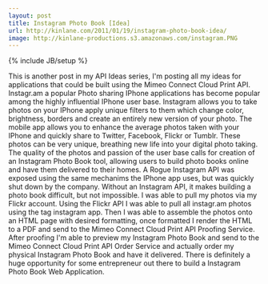 ```yaml
---
layout: post
title: Instagram Photo Book [Idea]
url: http://kinlane.com/2011/01/19/instagram-photo-book-idea/
image: http://kinlane-productions.s3.amazonaws.com/instagram.PNG
---
```

{% include JB/setup %}
<p>
     This is another post in my API Ideas series, I'm posting all my ideas for applications that could be built using the Mimeo Connect Cloud Print API. Instagr.am a popular Photo sharing IPhone applications has become popular among the highly influential IPhone user base. Instagram allows you to take photos on your IPhone apply unique filters to them which change color, brightness, borders and create an entirely new version of your photo. The mobile app allows you to enhance the average photos taken with your IPhone and quickly share to Twitter, Facebook, Flickr or Tumblr. These photos can be very unique, breathing new life into your digital photo taking. The quality of the photos and passion of the user base calls for creation of an Instagram Photo Book tool, allowing users to build photo books online and have them delivered to their homes. A Rogue Instagram API was exposed using the same mechanims the IPhone app uses, but was quickly shut down by the company. Without an Instagram API, it makes building a photo book difficult, but not impossible. I was able to pull my photos via my Flickr account. Using the Flickr API I was able to pull all instagr.am photos using the tag instagram app. Then I was able to assemble the photos onto an HTML page with desired formatting, once formatted I render the HTML to a PDF and send to the Mimeo Connect Cloud Print API Proofing Service. After proofing I'm able to preview my Instagram Photo Book and send to the Mimeo Connect Cloud Print API Order Service and actually order my physical Instagram Photo Book and have it delivered. There is definitely a huge opportunity for some entrepreneur out there to build a Instagram Photo Book Web Application.
</p>